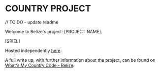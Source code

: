 # COUNTRY PROJECT

// TO DO - update readme

Welcome to Belize's project: [PROJECT NAME].

[SPIEL]

Hosted independently [here]().

A full write up, with further information about the project, can be found on [What's My Country Code - Belize]().
